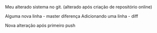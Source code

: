 Meu alterado sistema no git. (alterado após criação de repositório online)

Alguma nova linha - master diferença
Adicionando uma linha - diff

Nova alteração após primeiro push